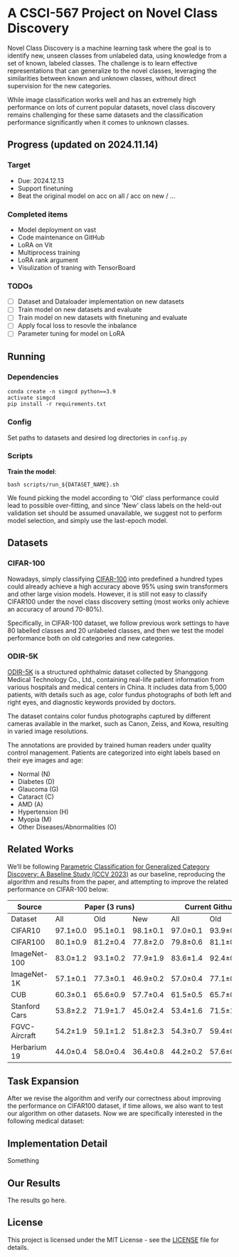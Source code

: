 # A CSCI-567 Project on Novel Class Discovery

Novel Class Discovery is a machine learning task where the goal is to identify new, unseen classes from unlabeled data, using knowledge from a set of known, labeled classes. The challenge is to learn effective representations that can generalize to the novel classes, leveraging the similarities between known and unknown classes, without direct supervision for the new categories.

While image classification works well and has an extremely high performance on lots of current popular datasets, novel class discovery remains challenging for these same datasets and the classification performance significantly when it comes to unknown classes.

## Progress (updated on 2024.11.14)

### Target

- Due: 2024.12.13
- Support finetuning
- Beat the original model on acc on all / acc on new / ...

### Completed items

- Model deployment on vast
- Code maintenance on GitHub
- LoRA on Vit
- Multiprocess training
- LoRA rank argument
- Visulization of traning with TensorBoard

### TODOs

- [ ] Dataset and Dataloader implementation on new datasets
- [ ] Train model on new datasets and evaluate
- [ ] Train model on new datasets with finetuning and evaluate
- [ ] Apply focal loss to resovle the inbalance
- [ ] Parameter tuning for model on LoRA

## Running

### Dependencies

```
conda create -n simgcd python==3.9
activate simgcd
pip install -r requirements.txt
```

### Config

Set paths to datasets and desired log directories in ```config.py```

### Scripts

**Train the model**:

```
bash scripts/run_${DATASET_NAME}.sh
```

We found picking the model according to 'Old' class performance could lead to possible over-fitting, and since 'New' class labels on the held-out validation set should be assumed unavailable, we suggest not to perform model selection, and simply use the last-epoch model.

## Datasets

### CIFAR-100
Nowadays, simply classifying [CIFAR-100](https://pytorch.org/vision/stable/datasets.html) into predefined a hundred types could already achieve a high accuracy above 95% using swin transformers and other large vision models. However, it is still not easy to classify CIFAR100 under the novel class discovery setting (most works only achieve an accuracy of around 70-80%).

Specifically, in CIFAR-100 dataset, we follow previous work settings to have 80 labelled classes and 20 unlabeled classes, and then we test the model performance both on old categories and new categories.

### ODIR-5K

[ODIR-5K](https://odir2019.grand-challenge.org/dataset/) is a structured ophthalmic dataset collected by Shanggong Medical Technology Co., Ltd., containing real-life patient information from various hospitals and medical centers in China. It includes data from 5,000 patients, with details such as age, color fundus photographs of both left and right eyes, and diagnostic keywords provided by doctors.

The dataset contains color fundus photographs captured by different cameras available in the market, such as Canon, Zeiss, and Kowa, resulting in varied image resolutions.

The annotations are provided by trained human readers under quality control management. Patients are categorized into eight labels based on their eye images and age:
+ Normal (N)
+	Diabetes (D)
+	Glaucoma (G)
+	Cataract (C)
+	AMD (A)
+	Hypertension (H)
+	Myopia (M)
+	Other Diseases/Abnormalities (O)

## Related Works
We’ll be following [Parametric Classification for Generalized Category Discovery: A Baseline Study (ICCV 2023)](https://github.com/CVMI-Lab/SimGCD) as our baseline, reproducing the algorithm and results from the paper, and attempting to improve the related performance on CIFAR-100 below:

<table><thead><tr><th>Source</th><th colspan="3">Paper (3 runs) </th><th colspan="3">Current Github (5 runs) </th></tr></thead><tbody><tr><td>Dataset</td><td>All</td><td>Old</td><td>New</td><td>All</td><td>Old</td><td>New</td></tr><tr><td>CIFAR10</td><td>97.1±0.0</td><td>95.1±0.1</td><td>98.1±0.1</td><td>97.0±0.1</td><td>93.9±0.1</td><td>98.5±0.1</td></tr><tr><td>CIFAR100</td><td>80.1±0.9</td><td>81.2±0.4</td><td>77.8±2.0</td><td>79.8±0.6</td><td>81.1±0.5</td><td>77.4±2.5</td></tr><tr><td>ImageNet-100</td><td>83.0±1.2</td><td>93.1±0.2</td><td>77.9±1.9</td><td>83.6±1.4</td><td>92.4±0.1</td><td>79.1±2.2</td></tr><tr><td>ImageNet-1K</td><td>57.1±0.1</td><td>77.3±0.1</td><td>46.9±0.2</td><td>57.0±0.4</td><td>77.1±0.1</td><td>46.9±0.5</td></tr><tr><td>CUB</td><td>60.3±0.1</td><td>65.6±0.9</td><td>57.7±0.4</td><td>61.5±0.5</td><td>65.7±0.5</td><td>59.4±0.8</td></tr><tr><td>Stanford Cars</td><td>53.8±2.2</td><td>71.9±1.7</td><td>45.0±2.4</td><td>53.4±1.6</td><td>71.5±1.6</td><td>44.6±1.7</td></tr><tr><td>FGVC-Aircraft</td><td>54.2±1.9</td><td>59.1±1.2</td><td>51.8±2.3</td><td>54.3±0.7</td><td>59.4±0.4</td><td>51.7±1.2</td></tr><tr><td>Herbarium 19</td><td>44.0±0.4</td><td>58.0±0.4</td><td>36.4±0.8</td><td>44.2±0.2</td><td>57.6±0.6</td><td>37.0±0.4</td></tr></tbody></table>

## Task Expansion

After we revise the algorithm and verify our correctness about improving the performance on CIFAR100 dataset, if time allows, we also want to test our algorithm on other datasets. Now we are specifically interested in the following medical dataset:

## Implementation Detail

Something

## Our Results

The results go here.

## License

This project is licensed under the MIT License - see the [LICENSE](LICENSE) file for details.
